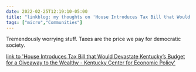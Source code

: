```yaml
---
date: 2022-02-25T12:19:10-05:00
title: "linkblog: my thoughts on 'House Introduces Tax Bill that Would Devastate Kentucky’s Budget for a Giveaway to the Wealthy - Kentucky Center for Economic Policy'"
tags: ["micro","Communities"]
---
```

Tremendously worrying stuff. Taxes are the price we pay for democratic society.
 
[link to 'House Introduces Tax Bill that Would Devastate Kentucky’s Budget for a Giveaway to the Wealthy - Kentucky Center for Economic Policy'](https://kypolicy.org/house-introduces-tax-bill-that-would-devastate-kentuckys-budget-for-a-giveaway-to-the-wealthy/)
